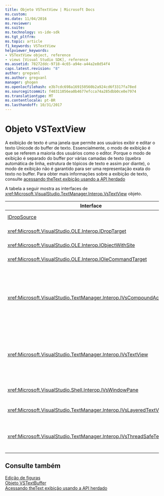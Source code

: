 ```yaml
---
title: Objeto VSTextView | Microsoft Docs
ms.custom: 
ms.date: 11/04/2016
ms.reviewer: 
ms.suite: 
ms.technology: vs-ide-sdk
ms.tgt_pltfrm: 
ms.topic: article
f1_keywords: VSTextView
helpviewer_keywords:
- VSTextView object, reference
- views [Visual Studio SDK], reference
ms.assetid: 78272ddc-9718-4c65-a94e-a44a2e8d54f4
caps.latest.revision: "8"
author: gregvanl
ms.author: gregvanl
manager: ghogen
ms.openlocfilehash: e3b7cdc698a169150560b2a924cd6f3317fa78ed
ms.sourcegitcommit: f40311056ea0b4677efcca74a285dbb0ce0e7974
ms.translationtype: MT
ms.contentlocale: pt-BR
ms.lasthandoff: 10/31/2017
---
```

# <a name="vstextview-object"></a>Objeto VSTextView
A exibição de texto é uma janela que permite aos usuários exibir e editar o texto Unicode do buffer de texto. Essencialmente, o modo de exibição é que se referem a maioria dos usuários como o editor. Porque o modo de exibição é separado do buffer por várias camadas de texto (quebra automática de linha, estrutura de tópicos de texto e assim por diante), o modo de exibição não é garantido para ser uma representação exata do texto no buffer. Para obter mais informações sobre a exibição de texto, consulte [acessando theText exibição usando a API herdado](../extensibility/accessing-thetext-view-by-using-the-legacy-api.md)  
  
 A tabela a seguir mostra as interfaces de <xref:Microsoft.VisualStudio.TextManager.Interop.VsTextView> objeto.  
  
|Interface|Descrição|  
|---------------|-----------------|  
|[IDropSource](http://msdn.microsoft.com/library/windows/desktop/ms690071)|Interface OLE padrão.|  
|<xref:Microsoft.VisualStudio.OLE.Interop.IDropTarget>|Interface OLE padrão.|  
|<xref:Microsoft.VisualStudio.OLE.Interop.IObjectWithSite>|Interface OLE padrão.|  
|<xref:Microsoft.VisualStudio.OLE.Interop.IOleCommandTarget>|Interface OLE padrão.|  
|<xref:Microsoft.VisualStudio.TextManager.Interop.IVsCompoundAction>|Permite a criação de ações compostas (ou seja, ações que são agrupadas em uma unidade de desfazer/refazer único).|  
|<xref:Microsoft.VisualStudio.TextManager.Interop.IVsTextView>|Fornece os métodos básicos para gerenciar e acessar o modo de exibição. `IVsTextView`não é thread safe.|  
|<xref:Microsoft.VisualStudio.Shell.Interop.IVsWindowPane>|Cria e gerencia um painel de janela.|  
|<xref:Microsoft.VisualStudio.TextManager.Interop.IVsLayeredTextView>|Interage com camadas de texto.|  
|<xref:Microsoft.VisualStudio.TextManager.Interop.IVsThreadSafeTextView>|Executa operações no modo de exibição de um thread diferente.|  
  
## <a name="see-also"></a>Consulte também  
 [Edição de figuras](http://msdn.microsoft.com/en-us/f08872bd-fd9c-4e36-8cf2-a2a2622ef986)   
 [Objeto VSTextBuffer](../extensibility/vstextbuffer-object.md)   
 [Acessando theText exibição usando a API herdado](../extensibility/accessing-thetext-view-by-using-the-legacy-api.md)